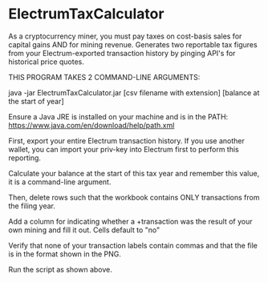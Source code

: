# ElectrumTaxCalculator
As a cryptocurrency miner, you must pay taxes on cost-basis sales for capital gains AND for mining revenue.
Generates two reportable tax figures from your Electrum-exported transaction history by pinging API's for historical price quotes.

THIS PROGRAM TAKES 2 COMMAND-LINE ARGUMENTS:

java -jar ElectrumTaxCalculator.jar [csv filename with extension] [balance at the start of year]

Ensure a Java JRE is installed on your machine and is in the PATH: https://www.java.com/en/download/help/path.xml

First, export your entire Electrum transaction history. If you use another wallet, you can import your priv-key into Electrum first to perform this reporting.

Calculate your balance at the start of this tax year and remember this value, it is a command-line argument.

Then, delete rows such that the workbook contains ONLY transactions from the filing year.

Add a column for indicating whether a +transaction was the result of your own mining and fill it out. Cells default to "no"

Verify that none of your transaction labels contain commas and that the file is in the format shown in the PNG.

Run the script as shown above.
